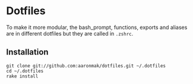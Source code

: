 # Dotfiles

To make it more modular, the bash_prompt, functions, exports and
aliases are in different dotfiles but they are called in `.zshrc`.

## Installation

```shell
git clone git://github.com:aaronmak/dotfiles.git ~/.dotfiles
cd ~/.dotfiles
rake install
```
